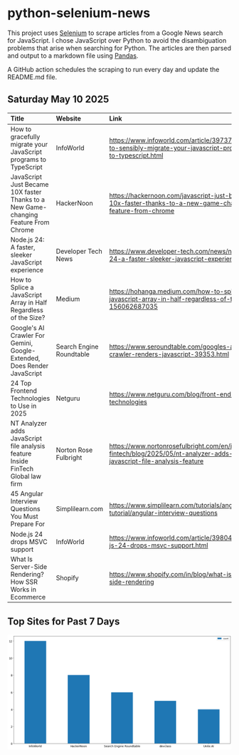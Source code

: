 # python-selenium-news

This project uses [Selenium](https://www.seleniumhq.org/) to scrape articles from a Google News search for JavaScript.
I chose JavaScript over Python to avoid the disambiguation problems that arise when searching for Python.
The articles are then parsed and output to a markdown file using [Pandas](https://pandas.pydata.org/).

A GitHub action schedules the scraping to run every day and update the README.md file.

## Saturday May 10 2025


| Title                                                                               | Website                  | Link                                                                                                                 |
|:------------------------------------------------------------------------------------|:-------------------------|:---------------------------------------------------------------------------------------------------------------------|
| How to gracefully migrate your JavaScript programs to TypeScript                    | InfoWorld                | https://www.infoworld.com/article/3973790/how-to-sensibly-migrate-your-javascript-programs-to-typescript.html        |
| JavaScript Just Became 10X faster Thanks to a New Game-changing Feature From Chrome | HackerNoon               | https://hackernoon.com/javascript-just-became-10x-faster-thanks-to-a-new-game-changing-feature-from-chrome           |
| Node.js 24: A faster, sleeker JavaScript experience                                 | Developer Tech News      | https://www.developer-tech.com/news/nodejs-24-a-faster-sleeker-javascript-experience/                                |
| How to Splice a JavaScript Array in Half Regardless of the Size?                    | Medium                   | https://hohanga.medium.com/how-to-splice-a-javascript-array-in-half-regardless-of-the-size-156062687035              |
| Google's AI Crawler For Gemini, Google-Extended, Does Render JavaScript             | Search Engine Roundtable | https://www.seroundtable.com/googles-ai-crawler-renders-javascript-39353.html                                        |
| 24 Top Frontend Technologies to Use in 2025                                         | Netguru                  | https://www.netguru.com/blog/front-end-technologies                                                                  |
| NT Analyzer adds JavaScript file analysis feature  Inside FinTech  Global law firm  | Norton Rose Fulbright    | https://www.nortonrosefulbright.com/en/inside-fintech/blog/2025/05/nt-analyzer-adds-javascript-file-analysis-feature |
| 45 Angular Interview Questions You Must Prepare For                                 | Simplilearn.com          | https://www.simplilearn.com/tutorials/angular-tutorial/angular-interview-questions                                   |
| Node.js 24 drops MSVC support                                                       | InfoWorld                | https://www.infoworld.com/article/3980424/node-js-24-drops-msvc-support.html                                         |
| What Is Server-Side Rendering? How SSR Works in Ecommerce                           | Shopify                  | https://www.shopify.com/in/blog/what-is-server-side-rendering                                                        |
## Top Sites for Past 7 Days

![Graph of Top Sites](https://raw.githubusercontent.com/dan-mba/python-selenium-news/main/last-week.png)
